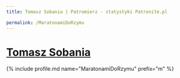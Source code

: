 ```yaml
---
title: Tomasz Sobania | Patromierz - statystyki Patronite.pl

permalink: /MaratonamiDoRzymu
---
```


# [Tomasz Sobania](https://patronite.pl/MaratonamiDoRzymu)

{% include profile.md name="MaratonamiDoRzymu" prefix="m" %}
